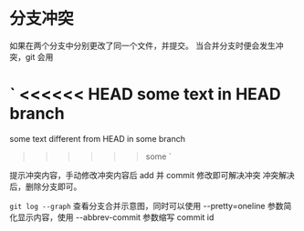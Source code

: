 # 分支冲突
如果在两个分支中分别更改了同一个文件，并提交。
当合并分支时便会发生冲突，git 会用

` <<<<<< HEAD
 some text in HEAD branch
 =======
 some text different from HEAD in some branch
 >>>>>> some `

提示冲突内容，手动修改冲突内容后 add 并 commit 修改即可解决冲突
冲突解决后，删除分支即可。

` git log --graph `  查看分支合并示意图，同时可以使用 --pretty=oneline 参数简化显示内容，使用 --abbrev-commit 参数缩写 commit id